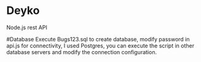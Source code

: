 # Deyko
Node.js rest API

#Database
Execute Bugs123.sql to create database, modify password in api.js for connectivity, I used Postgres, you can execute the script in other database servers and modify the connection configuration.
